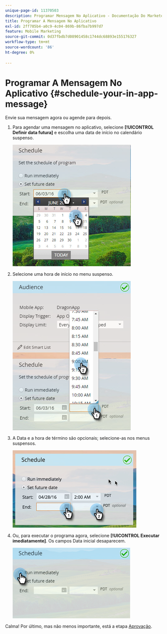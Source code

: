 ```yaml
---
unique-page-id: 11370503
description: Programar Mensagem No Aplicativo - Documentação Do Marketo - Documentação Do Produto
title: Programar A Mensagem No Aplicativo
exl-id: 2ff785b4-a0c9-4c04-869b-86fba7b997d7
feature: Mobile Marketing
source-git-commit: 0d37fbdb7d08901458c1744dc68893e155176327
workflow-type: tm+mt
source-wordcount: '86'
ht-degree: 0%

---
```


# Programar A Mensagem No Aplicativo {#schedule-your-in-app-message}

Envie sua mensagem agora ou agende para depois.

1. Para agendar uma mensagem no aplicativo, selecione **[!UICONTROL Definir data futura]** e escolha uma data de início no calendário suspenso.

   ![](assets/schedule-your-in-app-message-1.png)

1. Selecione uma hora de início no menu suspenso.

   ![](assets/schedule-your-in-app-message-2.png)

1. A Data e a hora de término são opcionais; selecione-as nos menus suspensos.

   ![](assets/schedule-your-in-app-message-3.png)

1. Ou, para executar o programa agora, selecione **[!UICONTROL Executar imediatamente]**. Os campos Data inicial desaparecem.

   ![](assets/schedule-your-in-app-message-4.png)

Calma! Por último, mas não menos importante, está a etapa [Aprovação](/help/marketo/product-docs/mobile-marketing/in-app-messages/sending-your-in-app-message/approve-your-in-app-message.md).
